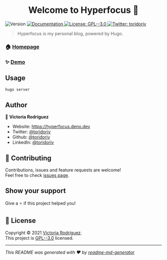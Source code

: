 <h1 align="center">Welcome to Hyperfocus 👋</h1>
<p>
  <img alt="Version" src="https://img.shields.io/badge/version-1.0.0-blue.svg?cacheSeconds=2592000" />
  <a href="https://github.com/toridoriv/hyperfocus" target="_blank">
    <img alt="Documentation" src="https://img.shields.io/badge/documentation-yes-brightgreen.svg" />
  </a>
  <a href="https://github.com/toridoriv/hyperfocus/blob/main/LICENSE" target="_blank">
    <img alt="License: GPL--3.0" src="https://img.shields.io/badge/License-GPL--3.0-yellow.svg" />
  </a>
  <a href="https://twitter.com/toridoriv" target="_blank">
    <img alt="Twitter: toridoriv" src="https://img.shields.io/twitter/follow/toridoriv.svg?style=social" />
  </a>
</p>

> Hyperfocus is my personal blog, powered by Hugo.

### 🏠 [Homepage](https://hyperfocus.deno.dev)

### ✨ [Demo](https://hyperfocus.deno.dev)

## Usage

```sh
hugo server
```

## Author

👤 **Victoria Rodríguez**

- Website: https://hyperfocus.deno.dev
- Twitter: [@toridoriv](https://twitter.com/toridoriv)
- Github: [@toridoriv](https://github.com/toridoriv)
- LinkedIn: [@toridoriv](https://linkedin.com/in/toridoriv)

## 🤝 Contributing

Contributions, issues and feature requests are welcome!<br />Feel free to check
[issues page](https://github.com/toridoriv/hyperfocus/issues).

## Show your support

Give a ⭐️ if this project helped you!

## 📝 License

Copyright © 2021 [Victoria Rodríguez](https://github.com/toridoriv).<br /> This
project is [GPL--3.0](https://github.com/toridoriv/hyperfocus/blob/main/LICENSE)
licensed.

---

_This README was generated with ❤️ by
[readme-md-generator](https://github.com/kefranabg/readme-md-generator)_
